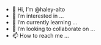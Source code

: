 - 👋 Hi, I’m @haley-alto
- 👀 I’m interested in ...
- 🌱 I’m currently learning ...
- 💞️ I’m looking to collaborate on ...
- 📫 How to reach me ...

<!---
haley-alto/haley-alto is a ✨ special ✨ repository because its `README.md` (this file) appears on your GitHub profile.
You can click the Preview link to take a look at your changes.
--->
